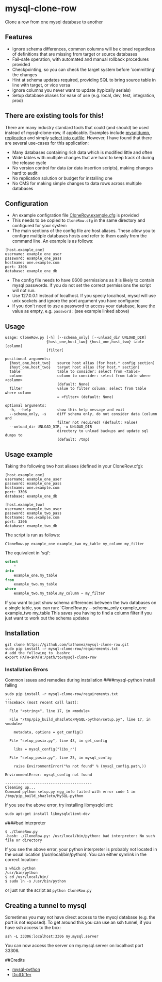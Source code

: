 # mysql-clone-row
Clone a row from one mysql database to another

## Features
* Ignore schema differences, common columns will be cloned regardless of definitions that are missing from target or source databases
* Fail-safe operation, with automated and manual rollback procedures provided
* Checkpointing, so you can check the target system before 'committing' the changes
* Hint at schema updates required, providing SQL to bring source table in line with target, or vice versa
* Ignore columns you never want to update (typically serials)
* Setup database aliases for ease of use (e.g. local, dev, test, integration, prod)

## There are existing tools for this!
There are many industry standard tools that could (and should) be used instead of mysql-clone-row, if applicable. Examples include [mysqldump](https://dev.mysql.com/doc/refman/5.1/en/mysqldump.html), [replication](https://dev.mysql.com/doc/refman/5.0/en/replication.html) and simply [select into outfile](https://dev.mysql.com/doc/refman/5.1/en/select-into.html).
However, I have found that there are several use-cases for this application:
* Many databases containing rich data which is modified little and often
* Wide tables with multiple changes that are hard to keep track of during the release cycle
* No version control for data (or data insertion scripts), making changes hard to audit
* No replication solution or budget for installing one
* No CMS for making simple changes to data rows across multiple databases

## Configuration
* An example configration file [CloneRow.example.cfg](https://github.com/lathonez/mysql-clone-row/blob/master/CloneRow.example.cfg) is provided
* This needs to be copied to `CloneRow.cfg` in the same directory and configured for your system
* The main sections of the config file are host aliases. These allow you to configre multiple databases hosts and refer to them easily from the command line. An example is as follows:
```
[host.example_one]
username: example_one_user
password: example_one_pass
hostname: one.example.com
port: 3306
database: example_one_db
```
* The config file needs to have 0600 permissions as it is likely to contain mysql passwords. If you do not set the correct permissions the script will not run.
* Use 127.0.0.1 instead of localhost. If you speciy localhost, mysql will use unix sockets and ignore the port argument you have configured
* If you don't need to use a password to access your database, leave the value as empty, e.g. `password:` (see example linked above)

## Usage

```
usage: CloneRow.py [-h] [--schema_only] [--unload_dir UNLOAD_DIR]
                   {host_one,host_two} {host_one,host_two} table [column]
                   [filter]

positional arguments:
  {host_one,host_two}   source host alias (for host.* config section)
  {host_one,host_two}   target host alias (for host.* section)
  table                 table to consider: select from <table>
  column                column to consider: select from table where <column>
                        (default: None)
  filter                value to filter column: select from table where column
                        = <filter> (default: None)

optional arguments:
  -h, --help            show this help message and exit
  --schema_only, -s     diff schema only, do not consider data (column and
                        filter not required) (default: False)
  --unload_dir UNLOAD_DIR, -u UNLOAD_DIR
                        directory to unload backups and update sql dumps to
                        (default: /tmp)
```

## Usage example
Taking the following two host aliases (defined in your CloneRow.cfg):
```
[host.example_one]
username: example_one_user
password: example_one_pass
hostname: one.example.com
port: 3306
database: example_one_db

[host.example_two]
username: example_two_user
password: example_two_pass
hostname: two.example.com
port: 3306
database: example_two_db
```
The script is run as follows:

`CloneRow.py example_one example_two my_table my_column my_filter`

The equivalent in 'sql':
```sql
select
    *
into
    example_one.my_table
from
    example_two.my_table
where
    example_two.my_table.my_column = my_filter
```
If you want to just show schema differences between the two databases on a single table, you can run:
`CloneRow.py --schema_only example_one example_two my_table
This saves you having to find a column filter if you just want to work out the schema updates

## Installation
```
git clone https://github.com/lathonez/mysql-clone-row.git
sudo pip install -r mysql-clone-row/requirements.txt
# add the following to .bashrc
export PATH=$PATH:/path/to/mysql-clone-row
```

### Installation Errors
Common issues and remedies during installation
####mysql-python install failing

```
sudo pip install -r mysql-clone-row/requirements.txt
...
Traceback (most recent call last):

  File "<string>", line 17, in <module>

  File "/tmp/pip_build_shazleto/MySQL-python/setup.py", line 17, in <module>

    metadata, options = get_config()

  File "setup_posix.py", line 43, in get_config

    libs = mysql_config("libs_r")

  File "setup_posix.py", line 25, in mysql_config

    raise EnvironmentError("%s not found" % (mysql_config.path,))

EnvironmentError: mysql_config not found

----------------------------------------
Cleaning up...
Command python setup.py egg_info failed with error code 1 in /tmp/pip_build_shazleto/MySQL-python
```

If you see the above error, try installing libmysqlclient:

`sudo apt-get install libmysqlclient-dev`

####bad interpreter

```
$ ./CloneRow.py
-bash: ./CloneRow.py: /usr/local/bin/python: bad interpreter: No such file or directory
```

If you see the above error, your python interpreter is probably not located in the usual location (/usr/local/bin/python). You can either symlink in the correct location:

```
$ which python
/usr/bin/python
$ cd /usr/local/bin/
$ sudo ln -s /usr/bin/python
```

or just run the script as `python CloneRow.py`


## Creating a tunnel to mysql
Sometimes you may not have direct access to the mysql database (e.g. the port is not exposed). To get around this you can use an ssh tunnel, if you have ssh access to the box:

`ssh -L 33306:localhost:3306 my.mysql.server`

You can now access the server on my.mysql.server on localhost port 33306.

##Credits
* [mysql-python](http://mysql-python.sourceforge.net/MySQLdb.html)
* [DictDiffer](https://github.com/hughdbrown/dictdiffer)
